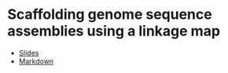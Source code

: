 # Scaffolding genome sequence assemblies using a linkage map

+ [Slides](http://sjackman.ca/linkage-map-slides/)
+ [Markdown](linkage-map-slides.md)
